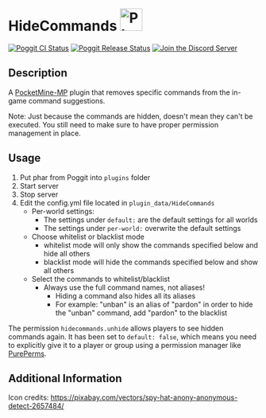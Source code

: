 # HideCommands <img alt="Plugin Logo/Icon" src="https://raw.githubusercontent.com/HimbeersaftLP/HideCommands/master/icon.png" height="45">

[![Poggit CI Status](https://poggit.pmmp.io/ci.shield/HimbeersaftLP/HideCommands/HideCommands)](https://poggit.pmmp.io/ci/HimbeersaftLP/HideCommands/HideCommands)
[![Poggit Release Status](https://poggit.pmmp.io/shield.state/HideCommands)](https://poggit.pmmp.io/p/HideCommands)
[![Join the Discord Server](https://img.shields.io/discord/252874887113342976?logo=discord)](https://www.himbeer.me/discord)

## Description

A [PocketMine-MP](https://github.com/pmmp/PocketMine-MP) plugin that removes specific commands from the in-game command suggestions.

Note: Just because the commands are hidden, doesn't mean they can't be executed. You still need to make sure to have proper permission management in place.

## Usage

1. Put phar from Poggit into `plugins` folder
2. Start server
3. Stop server
4. Edit the config.yml file located in `plugin_data/HideCommands`
    - Per-world settings:
        - The settings under `default:` are the default settings for all worlds
        - The settings under `per-world:` overwrite the default settings
    - Choose whitelist or blacklist mode
        - whitelist mode will only show the commands specified below and hide all others
        - blacklist mode will hide the commands specified below and show all others
    - Select the commands to whitelist/blacklist
        - Always use the full command names, not aliases!
            - Hiding a command also hides all its aliases
            - For example: "unban" is an alias of "pardon" in order to hide the "unban" command, add "pardon" to the blacklist

The permission `hidecommands.unhide` allows players to see hidden commands again.
It has been set to `default: false`, which means you need to explicitly give it to a player or group using a permission manager like [PurePerms](https://poggit.pmmp.io/p/PurePerms/).

## Additional Information

Icon credits: https://pixabay.com/vectors/spy-hat-anony-anonymous-detect-2657484/